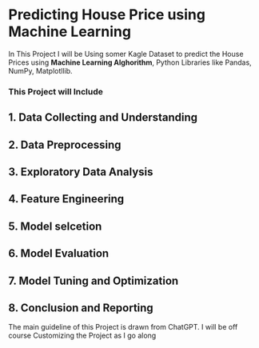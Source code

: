 # Predicting House Price using Machine Learning 
In This Project I will be Using somer Kagle Dataset to predict the House Prices using **Machine Learning Alghorithm**, Python 
Libraries like Pandas, NumPy, Matplotllib. 

### This Project will Include 
## 1. Data Collecting and Understanding 
## 2. Data Preprocessing
## 3. Exploratory Data Analysis
## 4. Feature Engineering 
## 5. Model selcetion 
## 6. Model Evaluation 
## 7. Model Tuning and Optimization 
## 8. Conclusion and Reporting 

The  main guideline of this Project  is drawn from ChatGPT. I will be off course Customizing the Project as I go along 
